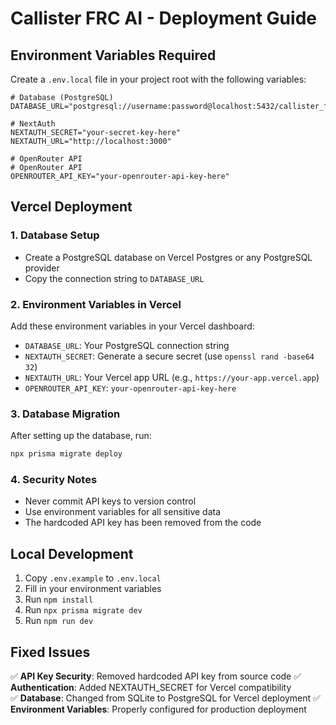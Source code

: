 # Callister FRC AI - Deployment Guide

## Environment Variables Required

Create a `.env.local` file in your project root with the following variables:

```env
# Database (PostgreSQL)
DATABASE_URL="postgresql://username:password@localhost:5432/callister_frc_ai"

# NextAuth
NEXTAUTH_SECRET="your-secret-key-here"
NEXTAUTH_URL="http://localhost:3000"

# OpenRouter API
# OpenRouter API
OPENROUTER_API_KEY="your-openrouter-api-key-here"
```

## Vercel Deployment

### 1. Database Setup
- Create a PostgreSQL database on Vercel Postgres or any PostgreSQL provider
- Copy the connection string to `DATABASE_URL`

### 2. Environment Variables in Vercel
Add these environment variables in your Vercel dashboard:

- `DATABASE_URL`: Your PostgreSQL connection string
- `NEXTAUTH_SECRET`: Generate a secure secret (use `openssl rand -base64 32`)
- `NEXTAUTH_URL`: Your Vercel app URL (e.g., `https://your-app.vercel.app`)
- `OPENROUTER_API_KEY`: `your-openrouter-api-key-here`

### 3. Database Migration
After setting up the database, run:
```bash
npx prisma migrate deploy
```

### 4. Security Notes
- Never commit API keys to version control
- Use environment variables for all sensitive data
- The hardcoded API key has been removed from the code

## Local Development

1. Copy `.env.example` to `.env.local`
2. Fill in your environment variables
3. Run `npm install`
4. Run `npx prisma migrate dev`
5. Run `npm run dev`

## Fixed Issues

✅ **API Key Security**: Removed hardcoded API key from source code
✅ **Authentication**: Added NEXTAUTH_SECRET for Vercel compatibility  
✅ **Database**: Changed from SQLite to PostgreSQL for Vercel deployment
✅ **Environment Variables**: Properly configured for production deployment

